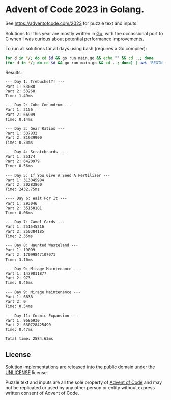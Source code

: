 # Advent of Code 2023 in Golang.

See https://adventofcode.com/2023 for puzzle text and inputs.

Solutions for this year are mostly written in [Go](https://go.dev/), with the occassional port to C when I was curious about potential performance improvements.

To run all solutions for all days using bash (requires a Go compiler):

```bash
for d in */; do cd $d && go run main.go && echo "" && cd ..; done
(for d in */; do cd $d && go run main.go && cd ..; done) | awk 'BEGIN {sum=0.0} NR%4==0 { gsub(/ms$/,"", $2); sum += $2; } END { printf "Total time: %.2fms\n", sum }'
```

Results:

```txt
--- Day 1: Trebuchet?! ---
Part 1: 53080
Part 2: 53268
Time: 1.49ms

--- Day 2: Cube Conundrum ---
Part 1: 2156
Part 2: 66909
Time: 0.14ms

--- Day 3: Gear Ratios ---
Part 1: 537832
Part 2: 81939900
Time: 0.28ms

--- Day 4: Scratchcards ---
Part 1: 25174
Part 2: 6420979
Time: 0.56ms

--- Day 5: If You Give A Seed A Fertilizer ---
Part 1: 313045984
Part 2: 20283860
Time: 2432.75ms

---- Day 6: Wait For It ---
Part 1: 293046
Part 2: 35150181
Time: 0.06ms

--- Day 7: Camel Cards ---
Part 1: 251545216
Part 2: 250384185
Time: 2.35ms

--- Day 8: Haunted Wasteland ---
Part 1: 19099
Part 2: 17099847107071
Time: 3.10ms

--- Day 9: Mirage Maintenance ---
Part 1: 1479011877
Part 2: 973
Time: 0.46ms

--- Day 9: Mirage Maintenance ---
Part 1: 6838
Part 2: 0
Time: 0.54ms

--- Day 11: Cosmic Expansion ---
Part 1: 9686930
Part 2: 630728425490
Time: 0.47ms

Total time: 2584.63ms
```

## License

Solution implementations are released into the public domain under the [UNLICENSE](/UNLICENSE) license.

Puzzle text and inputs are all the sole property of [Advent of Code](https://adventofcode.com/) and may not be replicated or used by any other person or entity without express written consent of Advent of Code.
